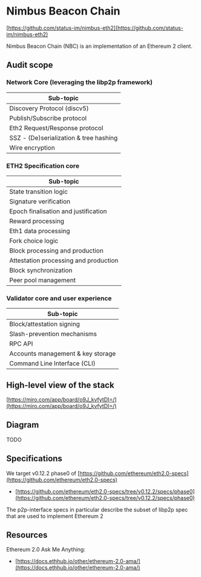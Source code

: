 # Nimbus Beacon Chain

[https://github.com/status-im/nimbus-eth2](https://github.com/status-im/nimbus-eth2)

Nimbus Beacon Chain (NBC) is an implementation of an Ethereum 2 client.

## Audit scope

### Network Core (leveraging the libp2p framework)

| Sub-topic                              |
| -------------------------------------- |
| Discovery Protocol (discv5)            |
| Publish/Subscribe protocol             |
| Eth2 Request/Response protocol         |
| SSZ - (De)serialization & tree hashing |
| Wire encryption                        |

### ETH2 Specification core

| Sub-topic                             |
| ------------------------------------- |
| State transition logic                |
| Signature verification                |
| Epoch finalisation and justification  |
| Reward processing                     |
| Eth1 data processing                  |
| Fork choice logic                     |
| Block processing and production       |
| Attestation processing and production |
| Block synchronization                 |
| Peer pool management                  |

### Validator core and user experience

| Sub-topic                         |
| --------------------------------- |
| Block/attestation signing         |
| Slash-prevention mechanisms       |
| RPC API                           |
| Accounts management & key storage |
| Command Line Interface (CLI)      |

## High-level view of the stack

[https://miro.com/app/board/o9J_kvfytDI=/](https://miro.com/app/board/o9J_kvfytDI=/)

## Diagram

TODO

## Specifications

We target v0.12.2 phase0 of [https://github.com/ethereum/eth2.0-specs](https://github.com/ethereum/eth2.0-specs)
- [https://github.com/ethereum/eth2.0-specs/tree/v0.12.2/specs/phase0](https://github.com/ethereum/eth2.0-specs/tree/v0.12.2/specs/phase0)

The p2p-interface specs in particular describe the subset of libp2p spec that
are used to implement Ethereum 2

## Resources

Ethereum 2.0 Ask Me Anything:
- [https://docs.ethhub.io/other/ethereum-2.0-ama/](https://docs.ethhub.io/other/ethereum-2.0-ama/)
